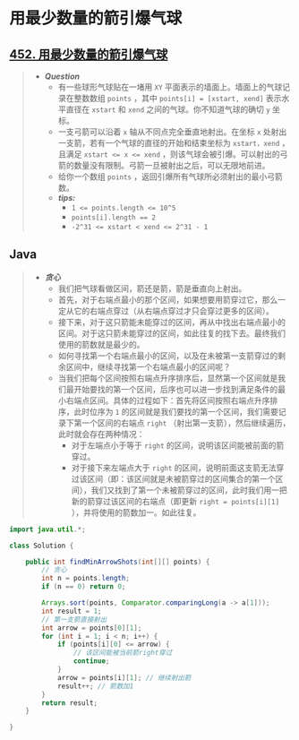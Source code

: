 # 用最少数量的箭引爆气球

## [452. 用最少数量的箭引爆气球](https://leetcode.cn/problems/minimum-number-of-arrows-to-burst-balloons/)

> - ***Question***
>   - 有一些球形气球贴在一堵用 `XY` 平面表示的墙面上。墙面上的气球记录在整数数组 `points` ，其中 `points[i] = [xstart, xend]` 表示水平直径在 `xstart` 和 `xend` 之间的气球。你不知道气球的确切 `y` 坐标。
>   - 一支弓箭可以沿着 `x` 轴从不同点完全垂直地射出。在坐标 `x` 处射出一支箭，若有一个气球的直径的开始和结束坐标为 `xstart，xend` ， 且满足 `xstart <= x <= xend` ，则该气球会被引爆。可以射出的弓箭的数量没有限制。弓箭一旦被射出之后，可以无限地前进。
>   - 给你一个数组 `points` ，返回引爆所有气球所必须射出的最小弓箭数。
>   - ***tips:***
>     - `1 <= points.length <= 10^5`
>     - `points[i].length == 2`
>     - `-2^31 <= xstart < xend <= 2^31 - 1`

## Java

> - ***贪心***
>   - 我们把气球看做区间，箭还是箭，箭是垂直向上射出。
>   - 首先，对于右端点最小的那个区间，如果想要用箭穿过它，那么一定从它的右端点穿过（从右端点穿过才只会穿过更多的区间）。
>   - 接下来，对于这只箭能未能穿过的区间，再从中找出右端点最小的区间。对于这只箭未能穿过的区间，如此往复的找下去。最终我们使用的箭数就是最少的。
>   - 如何寻找第一个右端点最小的区间，以及在未被第一支箭穿过的剩余区间中，继续寻找第一个右端点最小的区间呢？
>   - 当我们把每个区间按照右端点升序排序后，显然第一个区间就是我们最开始要找的第一个区间，后序也可以进一步找到满足条件的最小右端点区间。具体的过程如下：首先将区间按照右端点升序排序，此时位序为 `1` 的区间就是我们要找的第一个区间，我们需要记录下第一个区间的右端点 `right` （射出第一支箭），然后继续遍历，此时就会存在两种情况：
>     - 对于左端点小于等于 `right` 的区间，说明该区间能被前面的箭穿过。
>     - 对于接下来左端点大于 `right` 的区间，说明前面这支箭无法穿过该区间（即：该区间就是未被箭穿过的区间集合的第一个区间），我们又找到了第一个未被箭穿过的区间，此时我们用一把新的箭穿过该区间的右端点（即更新 `right = points[i][1]` ），并将使用的箭数加一。如此往复。

```java
import java.util.*;

class Solution {

    public int findMinArrowShots(int[][] points) {
        // 贪心
        int n = points.length;
        if (n == 0) return 0;

        Arrays.sort(points, Comparator.comparingLong(a -> a[1]));
        int result = 1;
        // 第一支箭直接射出
        int arrow = points[0][1];
        for (int i = 1; i < n; i++) {
            if (points[i][0] <= arrow) {
                // 该区间能被当前箭right穿过
                continue;
            }
            arrow = points[i][1]; // 继续射出箭
            result++; // 箭数加1
        }
        return result;
    }

}
```
